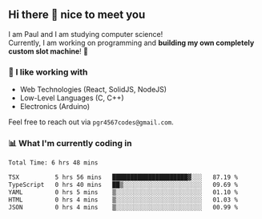 ## Hi there 👋 nice to meet you

I am Paul and I am studying computer science!  
Currently, I am working on programming and **building my own completely custom slot machine**! 🎰

### 🔭 I like working with
- Web Technologies (React, SolidJS, NodeJS)
- Low-Level Languages (C, C++)
- Electronics (Arduino)

Feel free to reach out via `pgr4567codes@gmail.com`.

### 📊 What I'm currently coding in
<!--START_SECTION:waka-->

```txt
Total Time: 6 hrs 48 mins

TSX          5 hrs 56 mins   █████████████████████▓░░░   87.19 %
TypeScript   0 hrs 40 mins   ██▒░░░░░░░░░░░░░░░░░░░░░░   09.69 %
YAML         0 hrs 5 mins    ▒░░░░░░░░░░░░░░░░░░░░░░░░   01.10 %
HTML         0 hrs 4 mins    ▒░░░░░░░░░░░░░░░░░░░░░░░░   01.03 %
JSON         0 hrs 4 mins    ▒░░░░░░░░░░░░░░░░░░░░░░░░   00.99 %
```

<!--END_SECTION:waka-->
